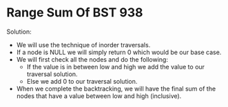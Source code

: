 # Range Sum Of BST 938
Solution:
- We will use the technique of inorder traversals.
- If a node is NULL we will simply return 0 which would be our base case.
- We will first check all the nodes and do the following:
  - If the value is in between low and high we add the value to our traversal solution.
  - Else we add 0 to our traversal solution.
- When we complete the backtracking, we will have the final sum of the nodes that have a value between low and high (inclusive).
